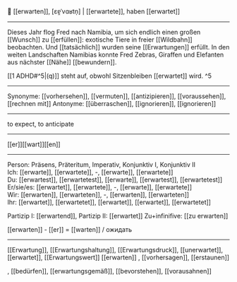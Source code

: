 🧐 [[erwarten]], [ɛɐ̯ˈvɑʁtn̩] | [[erwartete]], haben [[erwartet]]

---
Dieses Jahr flog Fred nach Namibia, um sich endlich einen großen [[Wunsch]] zu [[erfüllen]]: exotische Tiere in freier [[Wildbahn]] beobachten. Und [[tatsächlich]] wurden seine [[Erwartungen]] erfüllt. In den weiten Landschaften Namibias konnte Fred Zebras, Giraffen und Elefanten aus nächster [[Nähe]] [[bewundern]]. 

[[1 ADHD#^5|(q)]] steht auf, obwohl Sitzenbleiben [[erwartet]] wird. ^5


---
Synonyme: [[vorhersehen]], [[vermuten]], [[antizipieren]], [[voraussehen]], [[rechnen mit]]
Antonyme: [[überraschen]], [[ignorieren]], [[ignorieren]]

---
to expect, to anticipate

---
[[er]][[wart]][[en]]
   

---

Person: Präsens, Präteritum, Imperativ, Konjunktiv I, Konjunktiv II  
Ich: [[erwarte]], [[erwartete]], -, [[erwarte]], [[erwartete]]  
Du: [[erwartest]], [[erwartetest]], [[erwarte]], [[erwartest]], [[erwartetest]]  
Er/sie/es: [[erwartet]], [[erwartete]], -, [[erwarte]], [[erwartete]]  
Wir: [[erwarten]], [[erwarteten]], -, [[erwarten]], [[erwarteten]]  
Ihr: [[erwartet]], [[erwartetet]], [[erwartet]], [[erwartet]], [[erwartetet]]  

Partizip I: [[erwartend]], 
Partizip II: [[erwartet]]
Zu+infinifive: [[zu erwarten]]

[[erwarten]] - [[er]] = [[warten]] / ожидать

---
[[Erwartung]], [[Erwartungshaltung]], [[Erwartungsdruck]], [[unerwartet]], [[erwartet]], [[Erwartungswert]] [[erwarten]]
, [[vorhersagen]], [[erstaunen]]



, [[bedürfen]], [[erwartungsgemäß]], [[bevorstehen]], [[vorausahnen]]